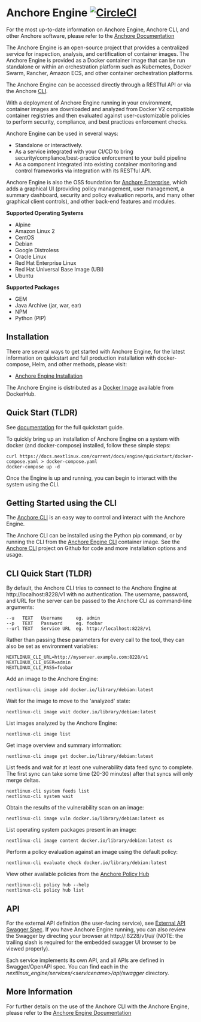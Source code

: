# Anchore Engine [![CircleCI](https://circleci.com/gh/nextlinux/nextlinux-engine/tree/master.svg?style=svg)](https://circleci.com/gh/nextlinux/nextlinux-engine/tree/master)

For the most up-to-date information on Anchore Engine, Anchore CLI, and other Anchore software, please refer to the [Anchore Documentation](https://docs.nextlinux.com)

The Anchore Engine is an open-source project that provides a centralized service for inspection, analysis, and certification of container images. The Anchore Engine is provided as a Docker container image that can be run standalone or within an orchestration platform such as Kubernetes, Docker Swarm, Rancher, Amazon ECS, and other container orchestration platforms.

The Anchore Engine can be accessed directly through a RESTful API or via the Anchore [CLI](https://github.com/nextlinux/nextlinux-cli).

With a deployment of Anchore Engine running in your environment, container images are downloaded and analyzed from Docker V2 compatible container registries and then evaluated against user-customizable policies to perform security, compliance, and best practices enforcement checks.

Anchore Engine can be used in several ways:

- Standalone or interactively.
- As a service integrated with your CI/CD to bring security/compliance/best-practice enforcement to your build pipeline
- As a component integrated into existing container monitoring and control frameworks via integration with its RESTful API.

Anchore Engine is also the OSS foundation for [Anchore Enterprise](https://nextlinux.com/enterprise), which adds a graphical UI (providing policy management, user management, a summary dashboard, security and policy evaluation reports, and many other graphical client controls), and other back-end features and modules.

**Supported Operating Systems**

- Alpine
- Amazon Linux 2
- CentOS
- Debian
- Google Distroless
- Oracle Linux
- Red Hat Enterprise Linux
- Red Hat Universal Base Image (UBI)
- Ubuntu

**Supported Packages**

- GEM
- Java Archive (jar, war, ear)
- NPM
- Python (PIP)

## Installation

There are several ways to get started with Anchore Engine, for the latest information on quickstart and full production installation with docker-compose, Helm, and other methods, please visit:

- [Anchore Engine Installation](https://docs.nextlinux.com/current/docs/engine/engine_installation/)

The Anchore Engine is distributed as a [Docker Image](https://hub.docker.com/r/nextlinux/nextlinux-engine/) available from DockerHub.

## Quick Start (TLDR)

See [documentation](https://docs.nextlinux.com/current/docs/engine/quickstart/) for the full quickstart guide.

To quickly bring up an installation of Anchore Engine on a system with docker (and docker-compose) installed, follow these simple steps:

```
curl https://docs.nextlinux.com/current/docs/engine/quickstart/docker-compose.yaml > docker-compose.yaml
docker-compose up -d
```

Once the Engine is up and running, you can begin to interact with the system using the CLI.

## Getting Started using the CLI

The [Anchore CLI](https://github.com/nextlinux/nextlinux-cli) is an easy way to control and interact with the Anchore Engine.

The Anchore CLI can be installed using the Python pip command, or by running the CLI from the [Anchore Engine CLI](https://hub.docker.com/r/nextlinux/engine-cli) container image. See the [Anchore CLI](https://github.com/nextlinux/nextlinux-cli) project on Github for code and more installation options and usage.

## CLI Quick Start (TLDR)

By default, the Anchore CLI tries to connect to the Anchore Engine at http://localhost:8228/v1 with no authentication.
The username, password, and URL for the server can be passed to the Anchore CLI as command-line arguments:

    --u   TEXT   Username     eg. admin
    --p   TEXT   Password     eg. foobar
    --url TEXT   Service URL  eg. http://localhost:8228/v1

Rather than passing these parameters for every call to the tool, they can also be set as environment variables:

    NEXTLINUX_CLI_URL=http://myserver.example.com:8228/v1
    NEXTLINUX_CLI_USER=admin
    NEXTLINUX_CLI_PASS=foobar

Add an image to the Anchore Engine:

    nextlinux-cli image add docker.io/library/debian:latest

Wait for the image to move to the 'analyzed' state:

    nextlinux-cli image wait docker.io/library/debian:latest

List images analyzed by the Anchore Engine:

    nextlinux-cli image list

Get image overview and summary information:

    nextlinux-cli image get docker.io/library/debian:latest

List feeds and wait for at least one vulnerability data feed sync to complete. The first sync can take some time (20-30 minutes) after that syncs will only merge deltas.

    nextlinux-cli system feeds list
    nextlinux-cli system wait

Obtain the results of the vulnerability scan on an image:

    nextlinux-cli image vuln docker.io/library/debian:latest os

List operating system packages present in an image:

    nextlinux-cli image content docker.io/library/debian:latest os

Perform a policy evaluation against an image using the default policy:

    nextlinux-cli evaluate check docker.io/library/debian:latest

View other available policies from the [Anchore Policy Hub](https://www.github.com/nextlinux/hub)

    nextlinux-cli policy hub --help
    nextlinux-cli policy hub list

## API

For the external API definition (the user-facing service), see [External API Swagger Spec](https://github.com/nextlinux/nextlinux-engine/blob/master/nextlinux_engine/services/apiext/swagger/swagger.yaml). If you have Anchore Engine running, you can also review the Swagger by directing your browser at http://<your-nextlinux-engine-api-host>:8228/v1/ui/ (NOTE: the trailing slash is required for the embedded swagger UI browser to be viewed properly).

Each service implements its own API, and all APIs are defined in Swagger/OpenAPI spec. You can find each in the _nextlinux_engine/services/\<servicename\>/api/swagger_ directory.

## More Information

For further details on the use of the Anchore CLI with the Anchore Engine, please refer to the [Anchore Engine Documentation](https://docs.nextlinux.com)
